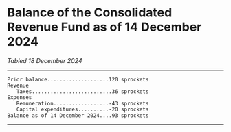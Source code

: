 # Balance of the Consolidated Revenue Fund as of 14 December 2024

*Tabled 18 December 2024*

---

```
Prior balance....................120 sprockets
Revenue
   Taxes..........................36 sprockets
Expenses
   Remuneration..................-43 sprockets
   Capital expenditures..........-20 sprockets
Balance as of 14 December 2024....93 sprockets
```

---
